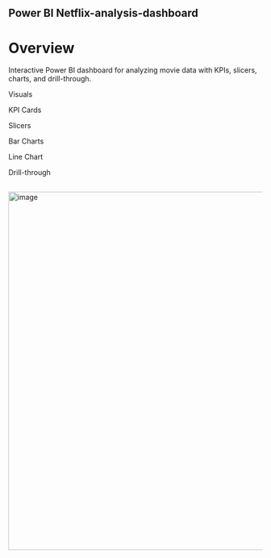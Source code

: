 ## Power BI Netflix-analysis-dashboard


# Overview

Interactive Power BI dashboard for analyzing movie data with KPIs, slicers, charts, and drill-through.

Visuals

KPI Cards

Slicers

Bar Charts

Line Chart

Drill-through 

## 
<img width="1271" height="711" alt="image" src="https://github.com/user-attachments/assets/6a61d894-31b6-4170-9cf2-94baf46658b4" />

